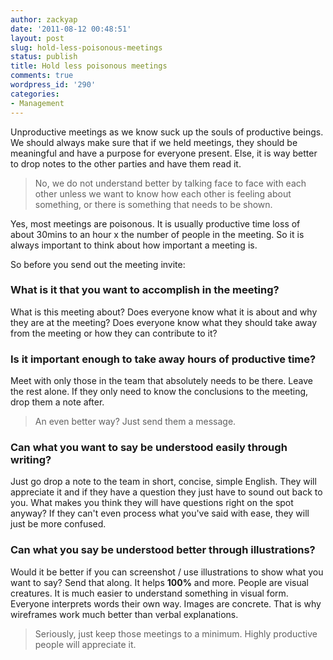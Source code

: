 ```yaml
---
author: zackyap
date: '2011-08-12 00:48:51'
layout: post
slug: hold-less-poisonous-meetings
status: publish
title: Hold less poisonous meetings
comments: true
wordpress_id: '290'
categories:
- Management
---
```


Unproductive meetings as we know suck up the souls of productive beings. We should always make sure that if we held meetings, they should be meaningful and have a purpose for everyone present. Else, it is way better to drop notes to the other parties and have them read it.

> No, we do not understand better by talking face to face with each other unless we want to know how each other is feeling about something, or there is
something that needs to be shown.

Yes, most meetings are poisonous. It is usually productive time loss of about 30mins to an hour x the number of people in the meeting. So it is always important to think about how important a meeting is.

So before you send out the meeting invite:

### What is it that you want to accomplish in the meeting?

What is this meeting about? Does everyone know what it is about and why they are at the meeting? Does everyone know what they should take away from the meeting or how they can contribute to it?

### Is it important enough to take away hours of productive time?

Meet with only those in the team that absolutely needs to be there. Leave the rest alone. If they only need to know the conclusions to the meeting, drop them a note after.

> An even better way? Just send them a message.

### Can what you want to say be understood easily through writing?

Just go drop a note to the team in short, concise, simple English. They will appreciate it and if they have a question they just have to sound out back to you. What makes you think they will have questions right on the spot anyway?
If they can't even process what you've said with ease, they will just be more confused.

### Can what you say be understood better through illustrations?

Would it be better if you can screenshot / use illustrations to show what you want to say? Send that along. It helps **100%** and more. People are visual creatures. It is much easier to understand something in visual form. Everyone interprets words their own way. Images are concrete. That is why wireframes
work much better than verbal explanations.

> Seriously, just keep those meetings to a minimum. Highly productive people will appreciate it.

